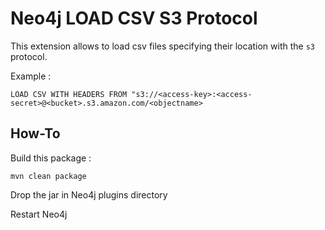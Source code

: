# Neo4j LOAD CSV S3 Protocol

This extension allows to load csv files specifying their location with the `s3` protocol.

Example : 

```
LOAD CSV WITH HEADERS FROM "s3://<access-key>:<access-secret>@<bucket>.s3.amazon.com/<objectname>
```


## How-To

Build this package : 

```
mvn clean package
```

Drop the jar in Neo4j plugins directory

Restart Neo4j